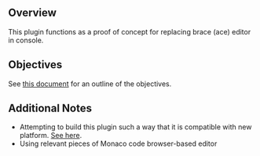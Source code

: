 ## Overview

This plugin functions as a proof of concept for replacing brace (ace) editor in console.

## Objectives

See [this document](https://docs.google.com/document/d/1Ri4uqKGpl9UkjFt7ZUvaMDJtW6rYrC9XeRWo5-sv6tk/edit#heading=h.alkr5hazeyoa) for an outline of the objectives.

## Additional Notes

- Attempting to build this plugin such a way that it is compatible with new platform. [See here](/src/core/MIGRATION.md).
- Using relevant pieces of Monaco code browser-based editor